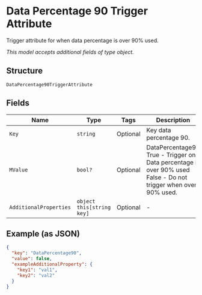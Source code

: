 
# Data Percentage 90 Trigger Attribute

Trigger attribute for when data percentage is over 90% used.

*This model accepts additional fields of type object.*

## Structure

`DataPercentage90TriggerAttribute`

## Fields

| Name | Type | Tags | Description |
|  --- | --- | --- | --- |
| `Key` | `string` | Optional | Key data percentage 90. |
| `MValue` | `bool?` | Optional | DataPercentage90<br />True - Trigger on Data percentage is over 90% used<br />False - Do not trigger when over 90% used. |
| `AdditionalProperties` | `object this[string key]` | Optional | - |

## Example (as JSON)

```json
{
  "key": "DataPercentage90",
  "value": false,
  "exampleAdditionalProperty": {
    "key1": "val1",
    "key2": "val2"
  }
}
```


